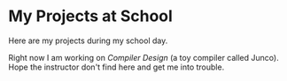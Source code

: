 My Projects at School
====================

Here are my projects during my school day. 

Right now I am working on _Compiler Design_ (a toy compiler called
Junco). Hope the instructor don't find here and get me into trouble.

